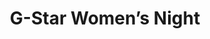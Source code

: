 ---
layout: post
title: G-Star Women’s Night
thumb-image: /work-g-star.jpg
thumb-cover: /work-g-star-cover.png
thumb-video: /work-g-star.mp4
year: 2011
agency: Momkai
color: rgb(243, 239, 243)
role: Lead Flash Developer
href: https://vimeo.com/31965635
---